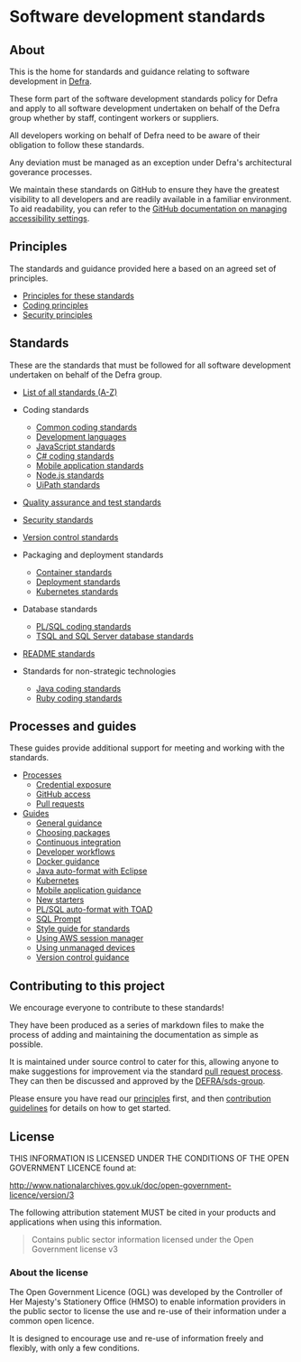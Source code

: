 # Software development standards

## About

This is the home for standards and guidance relating to software development in [Defra](https://www.gov.uk/government/organisations/department-for-environment-food-rural-affairs).

These form part of the software development standards policy for Defra and apply to all software development undertaken on behalf of the Defra group whether by staff, contingent workers or suppliers.

All developers working on behalf of Defra need to be aware of their obligation to follow these standards.

Any deviation must be managed as an exception under Defra's architectural goverance processes.

We maintain these standards on GitHub to ensure they have the greatest visibility to all developers and are readily available in a familiar environment. To aid readability, you can refer to the [GitHub documentation on managing accessibility settings](https://docs.github.com/en/account-and-profile/setting-up-and-managing-your-personal-account-on-github/managing-user-account-settings/managing-accessibility-settings).

## Principles

The standards and guidance provided here a based on an agreed set of principles.

- [Principles for these standards](/principles/README.md)
- [Coding principles](/principles/coding_principles.md)
- [Security principles](/principles/security_principles.md)


## Standards

These are the standards that must be followed for all software development undertaken on behalf of the Defra group.

- [List of all standards (A-Z)](/standards/README.md)

- Coding standards
  - [Common coding standards](/standards/common_coding_standards.md)
  - [Development languages](/standards/development_language_standards.md)
  - [JavaScript standards](/standards/javascript_standards.md)
  - [C# coding standards](/standards/csharp_coding_standards.md)
  - [Mobile application standards](/standards/mobile_app_standards.md)
  - [Node.js standards](/standards/node_standards.md)
  - [UiPath standards](/standards/uipath_standards.md)
- [Quality assurance and test standards](/standards/quality_assurance_standards.md)
- [Security standards](/standards/security_standards.md)
- [Version control standards](/standards/version_control_standards.md)
- Packaging and deployment standards
  - [Container standards](/standards/container_standards.md)
  - [Deployment standards](/standards/deployment_standards.md)
  - [Kubernetes standards](/standards/kubernetes_standards.md)
- Database standards
  - [PL/SQL coding standards](/standards/plsql_coding_standards.md)
  - [TSQL and SQL Server database standards](/standards/tsql_and_sqldb_standards.md)
- [README standards](/standards/readme_standards.md)
- Standards for non-strategic technologies
  - [Java coding standards](/standards/java_coding_standards.md)
  - [Ruby coding standards](/standards/ruby_coding_standards.md)

## Processes and guides

These guides provide additional support for meeting and working with the standards.

- [Processes](/processes/README.md)
  - [Credential exposure](/processes/credential_exposure.md)
  - [GitHub access](/processes/github_access.md)
  - [Pull requests](/processes/pull_requests.md)
- [Guides](/guides/README.md)
  - [General guidance](/guides/README.md#general-guidance)
  - [Choosing packages](/guides/choosing_packages.md)
  - [Continuous integration](/guides/continuous_integration.md)
  - [Developer workflows](/guides/developer_workflows.md)
  - [Docker guidance](/guides/docker_guidance.md)
  - [Java auto-format with Eclipse](/guides/java_auto_format_eclipse.md)
  - [Kubernetes](/guides/kubernetes.md)
  - [Mobile application guidance](/guides/mobile_app_guidance.md)
  - [New starters](/guides/new_starters.md)
  - [PL/SQL auto-format with TOAD](/guides/plsql_auto_format_toad.md)
  - [SQL Prompt](/guides/version_control_guidance.md)
  - [Style guide for standards](/guides/style_guide_for_standards.md)
  - [Using AWS session manager](/guides/aws_session_manager.md)
  - [Using unmanaged devices](/guides/unmanaged_devices.md)
  - [Version control guidance](/guides/version_control_guidance.md)

## Contributing to this project

We encourage everyone to contribute to these standards!

They have been produced as a series of markdown files to make the process of adding and maintaining the documentation as simple as possible.

It is maintained under source control to cater for this, allowing anyone to make suggestions for improvement via the standard [pull request process](https://help.github.com/articles/using-pull-requests/). They can then be discussed and approved by the [DEFRA/sds-group](https://github.com/orgs/DEFRA/teams/sds-group).

Please ensure you have read our [principles](/principles/README.md) first, and then [contribution guidelines](/CONTRIBUTING.md) for details on how to get started.

## License

THIS INFORMATION IS LICENSED UNDER THE CONDITIONS OF THE OPEN GOVERNMENT LICENCE found at:

<http://www.nationalarchives.gov.uk/doc/open-government-licence/version/3>

The following attribution statement MUST be cited in your products and applications when using this information.

>Contains public sector information licensed under the Open Government license v3

### About the license

The Open Government Licence (OGL) was developed by the Controller of Her Majesty's Stationery Office (HMSO) to enable information providers in the public sector to license the use and re-use of their information under a common open licence.

It is designed to encourage use and re-use of information freely and flexibly, with only a few conditions.
